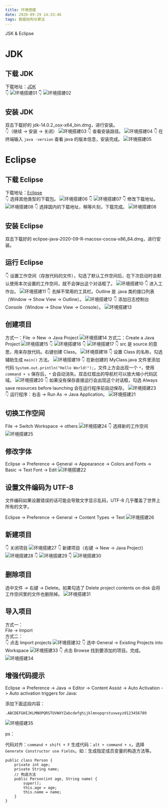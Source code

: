 ```yaml
---
title: 环境搭建
date: 2020-09-29 14:33:46
tags: 数据结构与算法
---
```


JSK & Eclipse
<!-- more -->

# JDK
## 下载 JDK
下载地址：[JDK](https://www.oracle.com/java/technologies/javase-downloads.html)  
👇
![环境搭建01](环境搭建/环境搭建01.png)
👇
![环境搭建02](环境搭建/环境搭建02.png)

## 安装 JDK
双击下载好的 jdk-14.0.2_osx-x64_bin.dmg，进行安装。  
👇（继续 -> 安装 -> 关闭）
![环境搭建03](环境搭建/环境搭建03.png)
👇 查看安装路径。
![环境搭建04](环境搭建/环境搭建04.png)
👇 在终端输入 `java -version` 查看 java 的版本信息，安装完成。
![环境搭建05](环境搭建/环境搭建05.png)

# Eclipse
## 下载 Eclipse
下载地址：[Eclipse](https://www.eclipse.org/downloads/)  
👇 选择其他类型的下载包。
![环境搭建06](环境搭建/环境搭建06.png)
👇
![环境搭建07](环境搭建/环境搭建07.png)
👇 修改下载地址。
![环境搭建08](环境搭建/环境搭建08.png)
👇 选择国内的下载地址，稍等片刻，下载完成。
![环境搭建08](环境搭建/环境搭建09.png)

## 安装 Eclipse
双击下载好的 eclipse-java-2020-09-R-macosx-cocoa-x86_64.dmg，进行安装。

## 运行 Eclipse
👇 设置工作空间（存放代码的文件），勾选了默认工作空间后，在下次启动时会默认使用本次设置的工作空间，就不会弹出这个对话框了。
![环境搭建10](环境搭建/环境搭建10.png)
👇 进入工作台。
![环境搭建11](环境搭建/环境搭建11.png)
👇 去掉不常用的工具栏。Outline 是 .java 类的接口列表（Window -> Show View -> Outline）。
![环境搭建12](环境搭建/环境搭建12.png)
👇 添加日志控制台 Console（Window -> Show View -> Console）。
![环境搭建13](环境搭建/环境搭建13.png)

## 创建项目
方式一：File -> New -> Java Project
![环境搭建14](环境搭建/环境搭建14.png) 
方式二：Create a Java Project
![环境搭建15](环境搭建/环境搭建15.png) 
👇
![环境搭建16](环境搭建/环境搭建16.png) 
👇
![环境搭建17](环境搭建/环境搭建17.png) 
👇 src 是 source 的意思，用来存放代码。右键创建 Class。
![环境搭建18](环境搭建/环境搭建18.png) 
👇 设置 Class 的名称，勾选辅助生成 `main()` 方法。
![环境搭建19](环境搭建/环境搭建19.png)
👇 在新创建的 MyClass.java 文件里添加代码 `System.out.println("Hello World!");`，文件上方会出现一个 `*`，使用 `command + s` 保存后，`*` 会自动消失。双击红框出的导航栏可以放大缩小代码区域。
![环境搭建20](环境搭建/环境搭建20.png) 
👇 如果没有保存直接运行会出现这个对话框，勾选 Always save resources before launching 会在运行程序前自动保存。
![环境搭建23](环境搭建/环境搭建23.png)  
👇 运行程序：右击 -> Run As -> Java Application。
![环境搭建21](环境搭建/环境搭建21.png) 

## 切换工作空间
File -> Switch Workspace -> others
![环境搭建24](环境搭建/环境搭建24.png) 
👇 选择新的工作空间
![环境搭建25](环境搭建/环境搭建25.png) 

## 修改字体
Eclipse -> Preference -> General -> Appearance -> Colors and Fonts -> Basic -> Text Font -> Edit
![环境搭建22](环境搭建/环境搭建22.png) 

## 设置文件编码为 UTF-8
文件编码如果设置错误的话可能会导致文字显示乱码，UTF-8 几乎覆盖了世界上所有的文字。

Eclipse -> Preference -> General -> Content Types -> Text
![环境搭建26](环境搭建/环境搭建26.png) 

## 新建项目
👇 关闭项目
![环境搭建27](环境搭建/环境搭建27.png) 
👇 新建项目（右键 -> New -> Java Project）
![环境搭建28](环境搭建/环境搭建28.png) 
👇
![环境搭建29](环境搭建/环境搭建29.png) 
👇
![环境搭建30](环境搭建/环境搭建30.png) 

## 删除项目
选中文件 -> 右键 -> Delete。如果勾选了 Delete project contents on disk 会将工作空间里的文件也删除掉。
![环境搭建31](环境搭建/环境搭建31.png) 

## 导入项目
方式一：  
File -> Import  
方式二：  
👇 点击 Import projects
![环境搭建32](环境搭建/环境搭建32.png) 
👇 选中 General -> Existing Projects into Workspace
![环境搭建33](环境搭建/环境搭建33.png) 
👇 点击 Browse 找到要添加的项目。完成。
![环境搭建34](环境搭建/环境搭建34.png) 

## 增强代码提示
Eclipse -> Preference -> Java -> Editor -> Content Assist -> Auto Activation -> Auto activation triggers for Java:

添加下面这段内容：
```
.ABCDEFGHIJKLMNOPQRSTUVWXYZabcdefghijklmnopqrstuvwxyz0123456789
```
![环境搭建35](环境搭建/环境搭建35.png) 


ps：

代码对齐：`command + shift + F`
生成代码：`alt + command + s`，选择 `Generate Constructor use Fields`。如：生成指定成员变量的构造方法等。
```
public class Person {
	private int age;
	private String name;
	// 构造方法
	public Person(int age, String name) {
		super();
		this.age = age;
		this.name = name;
	}
}
```




